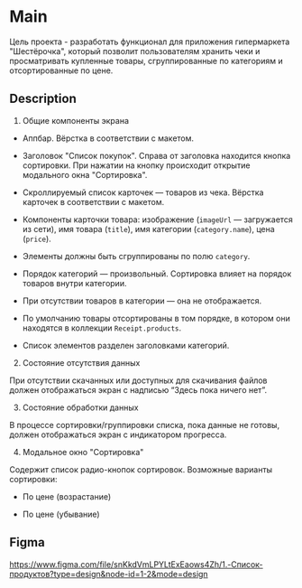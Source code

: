 # Main

Цель проекта - разработать функционал для приложения гипермаркета "Шестёрочка", который позволит пользователям хранить чеки и просматривать купленные товары, сгруппированные по категориям и отсортированные по цене.

## Description

1. Общие компоненты экрана

- Аппбар. Вёрстка в соответствии с макетом.

- Заголовок "Список покупок". Справа от заголовка находится кнопка сортировки. При нажатии на кнопку происходит открытие модального окна "Сортировка".

- Скроллируемый список карточек — товаров из чека. Вёрстка карточек в соответствии с макетом.

- Компоненты карточки товара: изображение (`imageUrl` — загружается из сети), имя товара (`title`), имя категории (`category.name`), цена (`price`).

- Элементы должны быть сгруппированы по полю `category`.

- Порядок категорий — произвольный. Сортировка влияет на порядок товаров внутри категории.

- При отсутствии товаров в категории — она не отображается.

- По умолчанию товары отсортированы в том порядке, в котором они находятся в коллекции `Receipt.products`.

- Список элементов разделен заголовками категорий.

2. Состояние отсутствия данных

При отсутствии скачанных или доступных для скачивания файлов должен отображаться экран с надписью “Здесь пока ничего нет”.

3. Состояние обработки данных

В процессе сортировки/группировки списка, пока данные не готовы, должен отображаться экран с индикатором прогресса.

4. Модальное окно "Сортировка"

Содержит список радио-кнопок сортировок. Возможные варианты сортировки:

- По цене (возрастание)

- По цене (убывание)

## Figma

https://www.figma.com/file/snKkdVmLPYLtExEaows4Zh/1.-Список-продуктов?type=design&node-id=1-2&mode=design